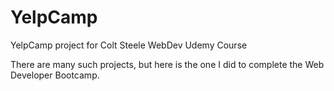 # YelpCamp

YelpCamp project for Colt Steele WebDev Udemy Course

There are many such projects, but here is the one I did to complete the Web Developer Bootcamp.
